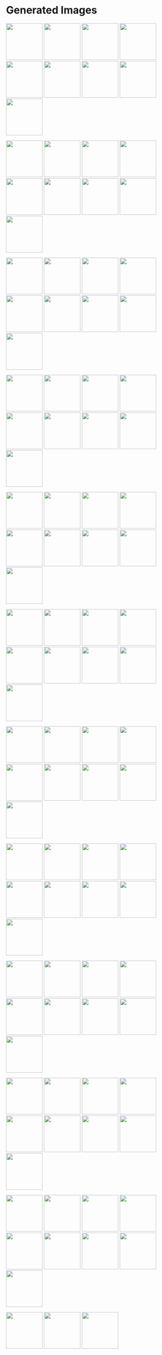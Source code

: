 # Generated Images



<img src="2025_09_21_01.webp" width="100"/> <img src="2025_09_21_02.webp" width="100"/> <img src="2025_09_21_03.webp" width="100"/> <img src="2025_09_21_04.webp" width="100"/> <img src="2025_09_21_05.webp" width="100"/> <img src="2025_09_21_06.webp" width="100"/> <img src="2025_09_21_07.webp" width="100"/> <img src="2025_09_21_08.webp" width="100"/> <img src="2025_09_21_09.webp" width="100"/>

<img src="2025_09_21_10.webp" width="100"/> <img src="2025_09_21_100.webp" width="100"/> <img src="2025_09_21_101.webp" width="100"/> <img src="2025_09_21_102.webp" width="100"/> <img src="2025_09_21_11.webp" width="100"/> <img src="2025_09_21_12.webp" width="100"/> <img src="2025_09_21_13.webp" width="100"/> <img src="2025_09_21_14.webp" width="100"/> <img src="2025_09_21_15.webp" width="100"/>

<img src="2025_09_21_16.webp" width="100"/> <img src="2025_09_21_17.webp" width="100"/> <img src="2025_09_21_18.webp" width="100"/> <img src="2025_09_21_19.webp" width="100"/> <img src="2025_09_21_20.webp" width="100"/> <img src="2025_09_21_21.webp" width="100"/> <img src="2025_09_21_22.webp" width="100"/> <img src="2025_09_21_23.webp" width="100"/> <img src="2025_09_21_24.webp" width="100"/>

<img src="2025_09_21_25.webp" width="100"/> <img src="2025_09_21_26.webp" width="100"/> <img src="2025_09_21_27.webp" width="100"/> <img src="2025_09_21_28.webp" width="100"/> <img src="2025_09_21_29.webp" width="100"/> <img src="2025_09_21_30.webp" width="100"/> <img src="2025_09_21_31.webp" width="100"/> <img src="2025_09_21_32.webp" width="100"/> <img src="2025_09_21_33.webp" width="100"/>

<img src="2025_09_21_34.webp" width="100"/> <img src="2025_09_21_35.webp" width="100"/> <img src="2025_09_21_36.webp" width="100"/> <img src="2025_09_21_37.webp" width="100"/> <img src="2025_09_21_38.webp" width="100"/> <img src="2025_09_21_39.webp" width="100"/> <img src="2025_09_21_40.webp" width="100"/> <img src="2025_09_21_41.webp" width="100"/> <img src="2025_09_21_42.webp" width="100"/>

<img src="2025_09_21_43.webp" width="100"/> <img src="2025_09_21_44.webp" width="100"/> <img src="2025_09_21_45.webp" width="100"/> <img src="2025_09_21_46.webp" width="100"/> <img src="2025_09_21_47.webp" width="100"/> <img src="2025_09_21_48.webp" width="100"/> <img src="2025_09_21_49.webp" width="100"/> <img src="2025_09_21_50.webp" width="100"/> <img src="2025_09_21_51.webp" width="100"/>

<img src="2025_09_21_52.webp" width="100"/> <img src="2025_09_21_53.webp" width="100"/> <img src="2025_09_21_54.webp" width="100"/> <img src="2025_09_21_55.webp" width="100"/> <img src="2025_09_21_56.webp" width="100"/> <img src="2025_09_21_57.webp" width="100"/> <img src="2025_09_21_58.webp" width="100"/> <img src="2025_09_21_59.webp" width="100"/> <img src="2025_09_21_60.webp" width="100"/>

<img src="2025_09_21_61.webp" width="100"/> <img src="2025_09_21_62.webp" width="100"/> <img src="2025_09_21_63.webp" width="100"/> <img src="2025_09_21_64.webp" width="100"/> <img src="2025_09_21_65.webp" width="100"/> <img src="2025_09_21_66.webp" width="100"/> <img src="2025_09_21_67.webp" width="100"/> <img src="2025_09_21_68.webp" width="100"/> <img src="2025_09_21_69.webp" width="100"/>

<img src="2025_09_21_70.webp" width="100"/> <img src="2025_09_21_71.webp" width="100"/> <img src="2025_09_21_72.webp" width="100"/> <img src="2025_09_21_73.webp" width="100"/> <img src="2025_09_21_74.webp" width="100"/> <img src="2025_09_21_75.webp" width="100"/> <img src="2025_09_21_76.webp" width="100"/> <img src="2025_09_21_77.webp" width="100"/> <img src="2025_09_21_78.webp" width="100"/>

<img src="2025_09_21_79.webp" width="100"/> <img src="2025_09_21_80.webp" width="100"/> <img src="2025_09_21_81.webp" width="100"/> <img src="2025_09_21_82.webp" width="100"/> <img src="2025_09_21_83.webp" width="100"/> <img src="2025_09_21_84.webp" width="100"/> <img src="2025_09_21_85.webp" width="100"/> <img src="2025_09_21_86.webp" width="100"/> <img src="2025_09_21_87.webp" width="100"/>

<img src="2025_09_21_88.webp" width="100"/> <img src="2025_09_21_89.webp" width="100"/> <img src="2025_09_21_90.webp" width="100"/> <img src="2025_09_21_91.webp" width="100"/> <img src="2025_09_21_92.webp" width="100"/> <img src="2025_09_21_93.webp" width="100"/> <img src="2025_09_21_94.webp" width="100"/> <img src="2025_09_21_95.webp" width="100"/> <img src="2025_09_21_96.webp" width="100"/>

<img src="2025_09_21_97.webp" width="100"/> <img src="2025_09_21_98.webp" width="100"/> <img src="2025_09_21_99.webp" width="100"/>
